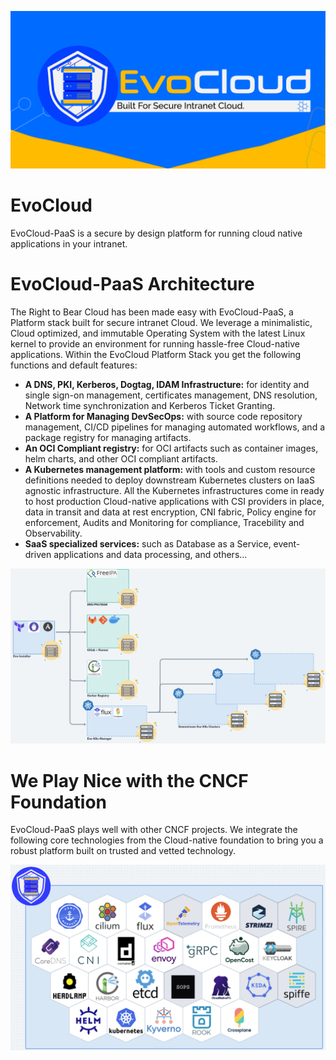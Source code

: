 <p align="center"><img src="./EvoCloudGithub.png" /></p>

# EvoCloud
EvoCloud-PaaS is a secure by design platform for running cloud native applications in your intranet.

# EvoCloud-PaaS Architecture
The Right to Bear Cloud has been made easy with EvoCloud-PaaS, a Platform stack built for secure intranet Cloud. We leverage a minimalistic, Cloud optimized, and immutable Operating System with the latest Linux kernel to provide an environment for running hassle-free Cloud-native applications. Within the EvoCloud Platform Stack you get the following functions and default features:
- **A DNS, PKI, Kerberos, Dogtag, IDAM Infrastructure:** for identity and single sign-on management, certificates management, DNS resolution, Network time synchronization and Kerberos Ticket Granting.
- **A Platform for Managing DevSecOps:** with source code repository management, CI/CD pipelines for managing automated workflows, and a package registry for managing artifacts.
- **An OCI Compliant registry:** for OCI artifacts such as container images, helm charts, and other OCI compliant artifacts.
- **A Kubernetes management platform:** with tools and custom resource definitions needed to deploy downstream Kubernetes clusters on IaaS agnostic infrastructure. All the Kubernetes infrastructures come in ready to host production Cloud-native applications with CSI providers in place, data in transit and data at rest encryption, CNI fabric, Policy engine for enforcement, Audits and Monitoring for compliance, Tracebility and Observability.
- **SaaS specialized services:** such as Database as a Service, event-driven applications and data processing, and others...
<p align="center"><img src="./assets/evocloud-architecture.png" /></p>

# We Play Nice with the CNCF Foundation
EvoCloud-PaaS plays well with other CNCF projects. We integrate the following core technologies from the Cloud-native foundation to bring you a robust platform built on trusted and vetted technology.
<p align="center"><img src="./assets/evocloud-feat-cloudnative.png" /></p>
